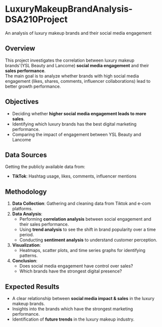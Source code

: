 # LuxuryMakeupBrandAnalysis-DSA210Project
An analysis of luxury makeup brands and their social media engagement

## Overview  
This project investigates the correlation between luxury makeup brands'(YSL Beauty and Lancome) **social media engagement** and their **sales performance**.  
The main goal is to analyze whether brands with high social media engagement (likes, shares, comments, influencer collaborations) lead to better growth performance. 

## Objectives  
* Deciding whether **higher social media engagement leads to more sales**.  
* Identifying which luxury brands has the best digital marketing performance.  
* Comparing the impact of engagement between YSL Beauty and Lancome

## Data Sources  
Getting the publicly available data from:  
* **TikTok**: Hashtag usage, likes, comments, influencer mentions  


## Methodology  
1. **Data Collection**: Gathering and cleaning data from Tiktok and e-com platforms.  
2. **Data Analysis**:  
   - Performing **correlation analysis** between social engagement and their sales performance.  
   - Using **trend analysis** to see the shift in brand popularity over a time period.  
   - Conducting **sentiment analysis** to understand customer perception.  
3. **Visualization**:  
   - Heatmaps, scatter plots, and time series graphs for identifying patterns.  
4. **Conclusion**:  
   - Does social media engagement have control over sales?  
   - Which brands have the strongest digital presence?  

## Expected Results  
* A clear relationship between **social media impact & sales** in the luxury makeup brands.  
* Insights into the brands which have the strongest marketing performance.  
* Identification of **future trends** in the luxury makeup industry.  



